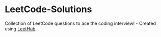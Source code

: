 # LeetCode-Solutions
Collection of LeetCode questions to ace the coding interview! - Created using [LeetHub](https://github.com/QasimWani/LeetHub).

